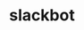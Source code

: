 ---
title: slackbot
name: Slack Bot
desc: Slack Bot ist hier
datum: 2019
img:
link: https://github.com/JoKraken/slackbot
---